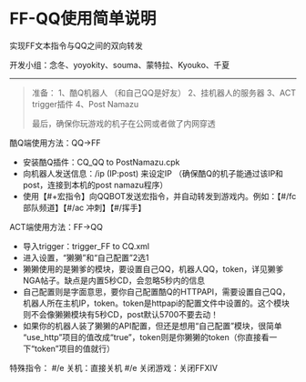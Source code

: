 # **FF-QQ使用简单说明**
实现FF文本指令与QQ之间的双向转发   
   
    
	
开发小组：念冬、yoyokity、souma、蒙特拉、Kyouko、千夏


----------

> 准备： 
> 1、酷Q机器人 （和自己QQ是好友）
> 2、挂机器人的服务器 
> 3、ACT trigger插件 
> 4、Post Namazu
> 
> 最后，确保你玩游戏的机子在公网或者做了内网穿透


酷Q端使用方法：QQ→FF

 - 安装酷Q插件：CQ_QQ to PostNamazu.cpk
 - 向机器人发送信息：/ip (IP:post) 来设定IP  （确保酷Q的机子能通过该IP和post，连接到本机的post namazu程序）
 - 使用【#+宏指令】向QQBOT发送宏指令，并自动转发到游戏内。例如：【#/fc 部队频道】【#/ac 冲刺】【#/挥手】


ACT端使用方法：FF→QQ

 - 导入trigger：trigger_FF to CQ.xml
 - 进入设置，“獭獭”和“自己配置”2选1
 - 獭獭使用的是獭爹的模块，要设置自己QQ，机器人QQ，token，详见獭爹NGA帖子。缺点是内置5秒CD，会忽略5秒内的信息
 - 自己配置则是字面意思，要你自己配置酷Q的HTTPAPI，需要设置自己QQ，机器人所在主机IP，token。token是httpapi的配置文件中设置的。这个模块则不会像獭獭模块有5秒CD，post默认5700不要去动！
 - 如果你的机器人装了獭獭的API配置，但还是想用“自己配置”模块，很简单 “use_http”项目的值改成“true”，token则是你獭獭的token（你直接看一下“token”项目的值就行）


特殊指令：
#/e 关机：直接关机
#/e 关闭游戏：关闭FFXIV
